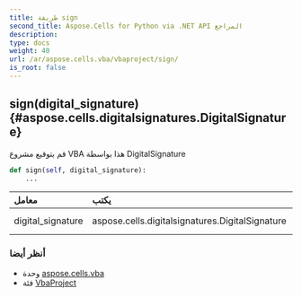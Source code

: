 ```yaml
---
title: طريقة sign
second_title: Aspose.Cells for Python via .NET API المراجع
description:
type: docs
weight: 40
url: /ar/aspose.cells.vba/vbaproject/sign/
is_root: false
---
```

##  sign(digital_signature) {#aspose.cells.digitalsignatures.DigitalSignature}
قم بتوقيع مشروع VBA هذا بواسطة DigitalSignature



```python
def sign(self, digital_signature):
    ...
```


| معامل| يكتب| وصف|
| :- | :- | :- |
| digital_signature | aspose.cells.digitalsignatures.DigitalSignature | توقيع إلكتروني|



###  أنظر أيضا
* وحدة [aspose.cells.vba](../../)
* فئة [VbaProject](/cells/python-net/ar/aspose.cells.vba/vbaproject)
